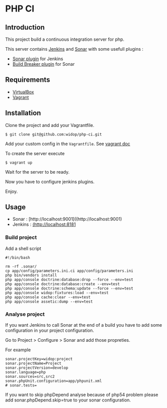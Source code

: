 # PHP CI

## Introduction

This project build a continuous integration server for php.

This server contains [Jenkins](http://jenkins-ci.org/) and [Sonar](http://www.sonarsource.org/) with some usefull plugins :

* [Sonar plugin](http://docs.codehaus.org/pages/viewpage.action?pageId=116359341) for Jenkins
* [Build Breaker plugin](http://docs.codehaus.org/display/SONAR/Build+Breaker+Plugin) for Sonar

## Requirements

* [VirtualBox](https://www.virtualbox.org)
* [Vagrant](http://www.vagrantup.com)

## Installation

Clone the project and add your Vagrantfile.

```
$ git clone git@github.com:widop/php-ci.git
```

Add your custom config in the `Vagrantfile`. See [vagrant doc](http://docs.vagrantup.com/v1/docs/vagrantfile.html)

To create the server execute

```
$ vagrant up
```

Wait for the server to be ready.

Now you have to configure jenkins plugins.

Enjoy.

## Usage

* Sonar : [http://localhost:9001]((http://localhost:9001)
* Jenkins : [(http://localhost:8181](http://localhost:8181)

### Build project

Add a shell script

```
#!/bin/bash

rm -rf .sonar/
cp app/config/parameters.ini.ci app/config/parameters.ini
php bin/vendors install
php app/console doctrine:database:drop --force --env=test
php app/console doctrine:database:create --env=test
php app/console doctrine:schema:update --force --env=test
php app/console widop:fixtures:load --env=test
php app/console cache:clear --env=test
php app/console assetic:dump --env=test
```

### Analyse project

If you want Jenkins to call Sonar at the end of a build you have to add some configuration in your project configuration.

Go to Project > Configure > Sonar and add those propreties.

For example

```
sonar.projectKey=widop:project
sonar.projectName=Project
sonar.projectVersion=develop
sonar.language=php
sonar.sources=src,src2
sonar.phpUnit.configuration=app/phpunit.xml
# sonar.tests=
```

If you want to skip phpDepend analyse because of php54 problem please add sonar.phpDepend.skip=true to your sonar configuration.